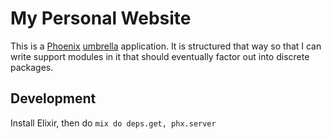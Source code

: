 # My Personal Website

This is a [Phoenix] [umbrella] application. It is structured that way so that I
can write support modules in it that should eventually factor out into discrete
packages.

## Development

Install Elixir, then do `mix do deps.get, phx.server`

[Phoenix]: https://phoenixframework.org/
[umbrella]: https://hexdocs.pm/phoenix/Mix.Tasks.Phx.Gen.Html.html#module-umbrella-app-configuration
